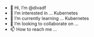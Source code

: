 - 👋 Hi, I’m @divadf
- 👀 I’m interested in ... Kubernetes
- 🌱 I’m currently learning ... Kubernetes
- 💞️ I’m looking to collaborate on ... 
- 📫 How to reach me ...

<!---
divadf/divadf is a ✨ special ✨ repository because its `README.md` (this file) appears on your GitHub profile.
You can click the Preview link to take a look at your changes.
--->
